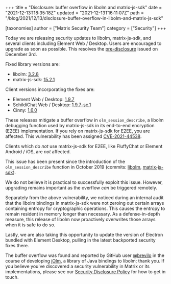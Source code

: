 +++
title = "Disclosure: buffer overflow in libolm and matrix-js-sdk"
date = "2021-12-13T18:35:18Z"
updated = "2021-12-13T16:11:07Z"
path = "/blog/2021/12/13/disclosure-buffer-overflow-in-libolm-and-matrix-js-sdk"

[taxonomies]
author = ["Matrix Security Team"]
category = ["Security"]
+++

Today we are releasing security updates to libolm, matrix-js-sdk, and several clients including Element Web / Desktop. Users are encouraged to upgrade as soon as possible. This resolves the [pre-disclosure](https://matrix.org/blog/2021/12/03/pre-disclosure-upcoming-security-release-of-libolm-and-matrix-js-sdk) issued on December 3rd.

Fixed library versions are:

- libolm: [3.2.8](https://gitlab.matrix.org/matrix-org/olm/-/tree/3.2.8)
- matrix-js-sdk: [15.2.1](https://github.com/matrix-org/matrix-js-sdk/releases/tag/v15.2.1)

Client versions incorporating the fixes are:

- Element Web / Desktop: [1.9.7](https://github.com/vector-im/element-web/releases/tag/v1.9.7)
- SchildiChat Web / Desktop: [1.9.7-sc.1](https://github.com/SchildiChat/schildichat-desktop/releases/tag/v1.9.7-sc.1)
- Cinny: [1.6.0](https://github.com/ajbura/cinny/releases/tag/v1.6.0)

These releases mitigate a buffer overflow in `olm_session_describe`, a libolm debugging function used by matrix-js-sdk in its end-to-end encryption (E2EE) implementation. If you rely on matrix-js-sdk for E2EE, you are affected. This vulnerability has been assigned [CVE-2021-44538](https://cve.mitre.org/cgi-bin/cvename.cgi?name=CVE-2021-44538).

Clients which do *not* use matrix-js-sdk for E2EE, like FluffyChat or Element Android / iOS, are _not_ affected.

This issue has been present since the introduction of the `olm_session_describe` function in October 2019 (commits: [libolm](https://gitlab.matrix.org/matrix-org/olm/-/commit/39a1ee0b18f0fced6d7bc293cc9a46ea70ec9e96), [matrix-js-sdk](https://github.com/matrix-org/matrix-js-sdk/commit/e6699c5424a856a639baa6d6f78d44594baaf404)).

We do not believe it is practical to successfully exploit this issue. However, upgrading remains important as the overflow *can* be triggered remotely.

Separately from the above vulnerability, we noticed during an internal audit that the libolm bindings in matrix-js-sdk were not zeroing out certain arrays containing entropy for cryptographic operations. This causes the entropy to remain resident in memory longer than necessary. As a defense-in-depth measure, this release of libolm now proactively overwrites those arrays when it is safe to do so.

Lastly, we are also taking this opportunity to update the version of Electron bundled with Element Desktop, pulling in the latest backported security fixes there.

The buffer overflow was found and reported by GitHub user [@brevilo](https://github.com/brevilo) in the course of developing [jOlm](https://github.com/brevilo/jolm/), a library of Java bindings to libolm; thank you. If you believe you've discovered a security vulnerability in Matrix or its implementations, please see our [Security Disclosure Policy](https://matrix.org/security-disclosure-policy/) for how to get in touch.
